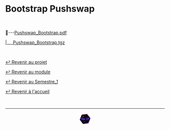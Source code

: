 # Bootstrap Pushswap

<br>

📂---[Pushswap_Bootstrap.pdf](https://github.com/Studio-17/Epitech-Subjects/blob/main/Semestre_1/B-CPE-110/Pushswap/Bootstrap_Pushswap/Pushswap_Bootstrap.pdf)

|\_\_\_[Pushswap_Bootstrap.tgz](https://github.com/Studio-17/Epitech-Subjects/blob/main/Semestre_1/B-CPE-110/Pushswap/Bootstrap_Pushswap/Pushswap_Bootstrap.tgz)

<br>

[↩️ Revenir au projet](https://github.com/Studio-17/Epitech-Subjects/tree/main/Semestre_1/B-CPE-110/Pushswap)

[↩️ Revenir au module](https://github.com/Studio-17/Epitech-Subjects/tree/main/Semestre_1/B-CPE-110)

[↩️ Revenir au Semestre_1](https://github.com/Studio-17/Epitech-Subjects/tree/main/Semestre_1)

[↩️ Revenir à l'accueil](https://github.com/Studio-17/Epitech-Subjects)

<br>

---

<div align="center">

<a href="https://github.com/Studio-17" target="_blank"><img src="../../../../voc17.gif" width="40"></a>

</div>
